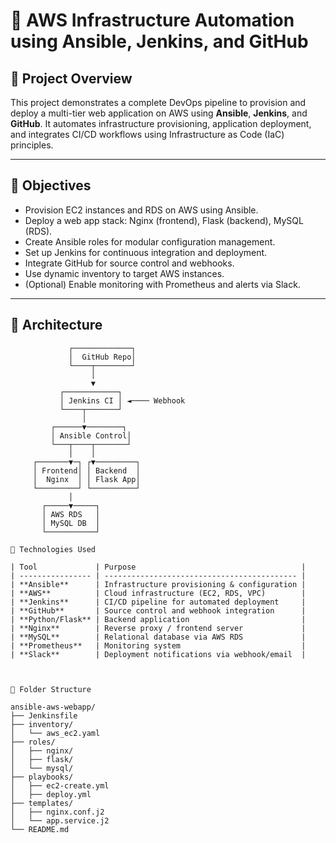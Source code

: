# 🔧 AWS Infrastructure Automation using Ansible, Jenkins, and GitHub

## 📘 Project Overview

This project demonstrates a complete DevOps pipeline to provision and deploy a multi-tier web application on AWS using **Ansible**, **Jenkins**, and **GitHub**. It automates infrastructure provisioning, application deployment, and integrates CI/CD workflows using Infrastructure as Code (IaC) principles.

---

## 🎯 Objectives

- Provision EC2 instances and RDS on AWS using Ansible.
- Deploy a web app stack: Nginx (frontend), Flask (backend), MySQL (RDS).
- Create Ansible roles for modular configuration management.
- Set up Jenkins for continuous integration and deployment.
- Integrate GitHub for source control and webhooks.
- Use dynamic inventory to target AWS instances.
- (Optional) Enable monitoring with Prometheus and alerts via Slack.

---

## 🧱 Architecture

```text
             ┌─────────────┐
             │  GitHub Repo│
             └────┬────────┘
                  │
                  ▼
           ┌────────────┐
           │ Jenkins CI │ ◄──── Webhook
           └────┬───────┘
                │
         ┌──────▼────────┐
         │ Ansible Control│
         └───┬────┬───────┘
             │    │
     ┌───────▼─┐ ┌▼─────────┐
     │ Frontend│ │ Backend  │
     │  Nginx  │ │ Flask App│
     └─────────┘ └──────────┘
             │
       ┌─────▼─────┐
       │ AWS RDS   │
       │ MySQL DB  │
       └───────────┘

🧰 Technologies Used

| Tool             | Purpose                                     |
| ---------------- | ------------------------------------------- |
| **Ansible**      | Infrastructure provisioning & configuration |
| **AWS**          | Cloud infrastructure (EC2, RDS, VPC)        |
| **Jenkins**      | CI/CD pipeline for automated deployment     |
| **GitHub**       | Source control and webhook integration      |
| **Python/Flask** | Backend application                         |
| **Nginx**        | Reverse proxy / frontend server             |
| **MySQL**        | Relational database via AWS RDS             |
| **Prometheus**   | Monitoring system                           |
| **Slack**        | Deployment notifications via webhook/email  |



📂 Folder Structure

ansible-aws-webapp/
├── Jenkinsfile
├── inventory/
│   └── aws_ec2.yaml
├── roles/
│   ├── nginx/
│   ├── flask/
│   └── mysql/
├── playbooks/
│   ├── ec2-create.yml
│   ├── deploy.yml
├── templates/
│   ├── nginx.conf.j2
│   └── app.service.j2
└── README.md
